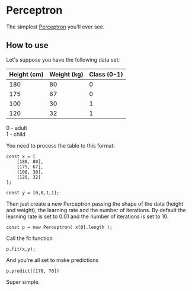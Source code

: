 # Perceptron

The simplest [Perceptron](https://en.wikipedia.org/wiki/Perceptron) you'll ever see.

## How to use

Let's suppose you have the following data set:

| Height (cm) | Weight (kg) | Class (0-1) |
|-------------|-------------|-------------|
| 180         | 80          | 0           |
| 175         | 67          | 0           |
| 100         | 30          | 1           |
| 120         | 32          | 1           |

0 - adult  
1 - child

You need to process the table to this format:

```
const x = [
	[180, 80],
	[175, 67],
	[100, 30],
	[120, 32]
];

const y = [0,0,1,1];
```

Then just create a new Perceptron passing the shape of the data (height and weight), the learning rate and the number of iterations. By default the learning rate is set to 0.01 and the number of iterations is set to 10.

```
const p = new Perceptron( x[0].length );
```

Call the fit function

```
p.fit(x,y);
```

And you're all set to make predictions

```
p.predict([178, 70])
```

Super simple.
